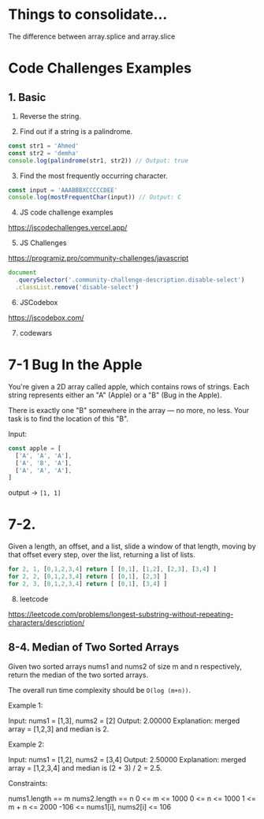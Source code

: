 # Things to consolidate...

The difference between array.splice and array.slice

# Code Challenges Examples

## 1. Basic

1. Reverse the string.

2. Find out if a string is a palindrome.

```js
const str1 = 'Ahmed'
const str2 = 'demha'
console.log(palindrome(str1, str2)) // Output: true
```

3. Find the most frequently occurring character.

```js
const input = 'AAABBBXCCCCCDEE'
console.log(mostFrequentChar(input)) // Output: C
```

4. JS code challenge examples

https://jscodechallenges.vercel.app/

5. JS Challenges

https://programiz.pro/community-challenges/javascript

```js
document
  .querySelector('.community-challenge-description.disable-select')
  .classList.remove('disable-select')
```

6. JSCodebox

https://jscodebox.com/

7. codewars

# 7-1 Bug In the Apple

You're given a 2D array called apple, which contains rows of strings. Each string represents either an "A" (Apple) or a "B" (Bug in the Apple).

There is exactly one "B" somewhere in the array — no more, no less.
Your task is to find the location of this "B".

Input:

```js
const apple = [
  ['A', 'A', 'A'],
  ['A', 'B', 'A'],
  ['A', 'A', 'A'],
]
```

output -> `[1, 1]`

# 7-2.

Given a length, an offset, and a list, slide a window of that length, moving by that offset every step, over the list, returning a list of lists.

```js
for 2, 1, [0,1,2,3,4] return [ [0,1], [1,2], [2,3], [3,4] ]
for 2, 2, [0,1,2,3,4] return [ [0,1], [2,3] ]
for 2, 3, [0,1,2,3,4] return [ [0,1], [3,4] ]
```

8. leetcode

https://leetcode.com/problems/longest-substring-without-repeating-characters/description/

## 8-4. Median of Two Sorted Arrays

Given two sorted arrays nums1 and nums2 of size m and n respectively, return the median of the two sorted arrays.

The overall run time complexity should be `O(log (m+n))`.

Example 1:

Input: nums1 = [1,3], nums2 = [2]
Output: 2.00000
Explanation: merged array = [1,2,3] and median is 2.

Example 2:

Input: nums1 = [1,2], nums2 = [3,4]
Output: 2.50000
Explanation: merged array = [1,2,3,4] and median is (2 + 3) / 2 = 2.5.

Constraints:

nums1.length == m
nums2.length == n
0 <= m <= 1000
0 <= n <= 1000
1 <= m + n <= 2000
-106 <= nums1[i], nums2[i] <= 106
